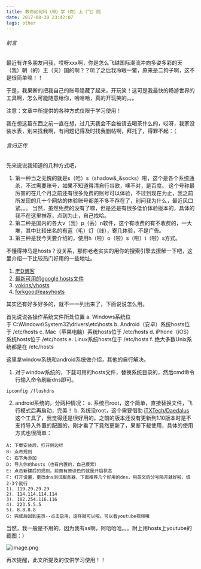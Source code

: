 ```yaml
---
title: 教你如何科（带）学（你）上（飞）网
date: 2017-08-30 23:42:07
tags: other
---
```

###### 前言
最近有许多朋友问我，哎呀xxx啊，你是怎么飞越国际潮流冲向多姿多彩的天（我）朝（的）王（天）国的啊？？听了之后我冷眼一鳖，原来是二狗子啊，这不是很简单嘛！！
<!--more-->
于是，我果断的把我自己的账号隐藏了起来，开玩笑！这可是我最快的畅游世界的工具啊，怎么可能随意给你，哈哈哈，真的开玩笑的。。。

注意：文章中所提供的各种方式仅限于学习使用！

我在想这篇东西之前一直在想，过几天我会不会被请去喝茶什么的，哎呀，我家没装水表，别来找我啊，有问题记得及时找我删帖啊，拜托了，得罪不起：（

###### 言归正传
先来说说我知道的几种方式吧，
1. 第一种当之无愧的就是s（哈）s（shadow&_&socks）啦，这个是各个系统通杀，不过需要账号，如果不知道得清自行谷歌，噢不对，是百度。
这个号称最厉害的在几个月之前还有很多免费的账号可以体验，不过到现在为止，我之前所发现的几十个网站的体验账号都差不多不存在了，别问我为什么，最近风口紧。。。
当然，虽然免费的没有了嘛，但是还是有很多低价体验版本的，具体的我不在这里推荐，点到为止，自己找哈。
2. 第二种是国内的各大v（我）p（丢）n软件，这个有收费的有不收费的，一大堆，其中比较出名的有蓝（毛）灯（线），寄几体验，不是广告。
3. 第三种是我今天要介绍的，使用h（啦）o（啦）s（啦）t（啦）s方式。

不懂得神马是hosts？没关系，那你老老实实的用你的搜索引擎去撩解一下吧，这里介绍一下比较热门好用的一些地址。
1. [老D博客](https://laod.cn/hosts/2017-google-hosts.html)
2. [最新可用的google hosts文件](https://coding.net/u/scaffrey/p/hosts/git)
3. [vokins/yhosts](https://github.com/vokins/yhosts/blob/master/hosts)
4. [forkgood/easyhosts](https://github.com/forkgood/easyhosts)

其实还有好多好多的，就不一一列出来了，下面说说怎么用。

首先说说各操作系统文件所处位置
a. Windows系统位于 C:\Windows\System32\drivers\etc\hosts
b. Android（安卓）系统hosts位于 /etc/hosts
c. Mac（苹果电脑）系统hosts位于 /etc/hosts
d. iPhone（iOS）系统hosts位于 /etc/hosts
e. Linux系统hosts位于 /etc/hosts
f. 绝大多数Unix系统都是在 /etc/hosts

这里拿window系统和android系统做介绍，其他的自行解决。
1. 对于window系统的，下载可用的hosts文件，替换系统目录的，然后cmd命令行输入命令刷新dns即可。
```
ipconfig /flushdns
```

2. android系统的，分两种情况：
a. 系统已root，这个简单，直接替换文件，飞行模式后再启动，完美！
b. 系统没root，这个需要借助 [iTXTech/Daedalus](https://github.com/iTXTech/Daedalus/releases) 这个工具了，我觉得还是很好用的。之前的版本还没有更新到1.10版本时是不支持导入外置的配置的，刚才看了下竟然更新了，果断下载使用，具体的使用方式也很简单：
```
A: 下载安装后，打开侧边栏
B: 点击规则
C: 右下角添加
D: 导入你的hosts（也有内置的，自己摸索）
E: 点击新建后的规则，前面有原谅色的就是开启状态
F: 打开设置，更改dns测试服务器，下面推荐几个好用的dns，用英文的分号隔开就好啦，填2-3个就行
1). 119.29.29.29
2). 114.114.114.114
3). 182.254.116.116
4). 223.5.5.5
5). 8.8.8.8
G: 完成后回到主页--点击启用，这样就可以啦。可以看youtube视频哦
```
当然，我一般是不用的，因为我有ss啊，阿哈哈哈。。。附上用hosts上youtube的截图：）

![image.png](http://upload-images.jianshu.io/upload_images/4463150-45901e29120d31c9.png?imageMogr2/auto-orient/strip%7CimageView2/2/w/1240)

再次提醒，此文所提及的仅供学习使用！！